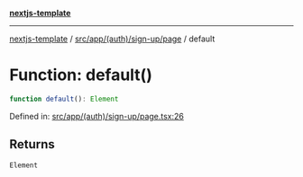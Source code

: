 [**nextjs-template**](README.md)

---

[nextjs-template](README.md) / [src/app/(auth)/sign-up/page](<src.app.(auth).sign-up.page.md>) / default

# Function: default()

```ts
function default(): Element
```

Defined in: [src/app/(auth)/sign-up/page.tsx:26](<https://github.com/Its-Satyajit/nextjs-template/blob/c8d81b09293d759cbf04e9bc7e542cc7d90740e6/src/app/(auth)/sign-up/page.tsx#L26>)

## Returns

`Element`

